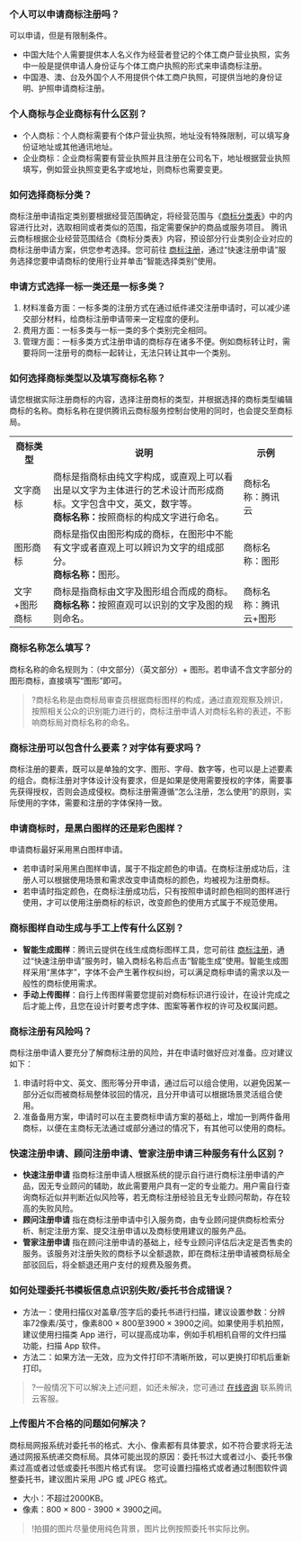 ### 个人可以申请商标注册吗？
可以申请，但是有限制条件。
- 中国大陆个人需要提供本人名义作为经营者登记的个体工商户营业执照，实务中一般是提供申请人身份证与个体工商户执照的形式来申请商标注册。
- 中国港、澳、台及外国个人不用提供个体工商户执照，可提供当地的身份证明、护照申请商标注册。

### 个人商标与企业商标有什么区别？
- 个人商标：个人商标需要有个体户营业执照，地址没有特殊限制，可以填写身份证地址或其他通讯地址。
- 企业商标：企业商标需要有营业执照并且注册在公司名下，地址根据营业执照填写，例如营业执照变更名字或地址，则商标也需要变更。

### 如何选择商标分类？
商标注册申请指定类别要根据经营范围确定，将经营范围与《[商标分类表](https://cloud.tencent.com/document/product/1145/39057)》中的内容进行比对，选取相同或者类似的范围，指定需要保护的商品或服务项目。
腾讯云商标根据企业经营范围结合《商标分类表》内容，预设部分行业类别企业对应的商标注册申请方案，供您参考选择。您可前往 [商标注册](https://tm.cloud.tencent.com/register)，通过“快速注册申请”服务选择您要申请商标的使用行业并单击“智能选择类别”使用。

### 申请方式选择一标一类还是一标多类？
1. 材料准备方面：一标多类的注册方式在通过纸件递交注册申请时，可以减少递交部分材料，给商标注册申请带来一定程度的便利。
2. 费用方面：一标多类与一标一类的多个类别完全相同。
3. 管理方面：一标多类方式注册申请的商标存在诸多不便。例如商标转让时，需要将同一注册号的商标一起转让，无法只转让其中一个类别。


### 如何选择商标类型以及填写商标名称？
请您根据实际注册商标的内容，选择注册商标的类型，并根据选择的商标类型编辑商标的名称。商标名称在提供腾讯云商标服务控制台使用的同时，也会提交至商标局。
<table>
<tr>
<th>商标类型</th>
<th>说明</th>
<th>示例</th>
</tr>
<tr>
<td>文字商标</td>
<td>	商标是指商标由纯文字构成，或直观上可以看出是以文字为主体进行的艺术设计而形成商标。文字包含中文，英文，数字等。<br>
<b>商标名称：</b>按照商标的构成文字进行命名。</td>
<td><img src="https://qcloudimg.tencent-cloud.cn/raw/2f13a937f7ea3931e8bab5bd907a40e1.png" alt="" ><br>商标名称：腾讯云</td>
</tr>
<tr>
<td>图形商标</td>
<td>	
商标是指仅由图形构成的商标，在图形中不能有文字或者直观上可以辨识为文字的组成部分。</br>
<b>商标名称：</b>图形。</td>
<td><img src="https://qcloudimg.tencent-cloud.cn/raw/95de65fce48cb1f506981bf11b4aee84.png" alt="" ><br>商标名称：图形</td>
</tr>
<tr>
<td>文字+图形商标</td>
<td>	
商标是指商标由文字及图形组合而成的商标。<br>
<b>商标名称：</b>按照直观可以识别的文字及图的规则命名。</td>
<td><img src="https://qcloudimg.tencent-cloud.cn/raw/f08a1234f59bebd6562c1929a90f15a7.png" alt="" ><br>商标名称：腾讯云+图形</td>
</tr>
</table>

### 商标名称怎么填写？
商标名称的命名规则为：（中文部分）（英文部分）+ 图形。若申请不含文字部分的图形商标，直接填写“图形”即可。
>?商标名称是由商标局审查员根据商标图样的构成，通过直观观察及辨识，按照相关公众的识别能力进行的，商标注册申请人对商标名称的表述，不影响商标局对商标名称的命名。

### 商标注册可以包含什么要素？对字体有要求吗？
商标注册的要素，既可以是单独的文字、图形、字母、数字等，也可以是上述要素的组合。商标注册对字体设计没有要求，但是如果是使用需要授权的字体，需要事先获得授权，否则会造成侵权。商标注册需遵循“怎么注册，怎么使用”的原则，实际使用的字体，需要和注册的字体保持一致。



### 申请商标时，是黑白图样的还是彩色图样？
申请商标最好采用黑白图样申请。

- 若申请时采用黑白图样申请，属于不指定颜色的申请。在商标注册成功后，注册人可以根据使用场景和需求改变申请商标的颜色，均被视为注册商标。
- 若申请时指定颜色，在商标注册成功后，只有按照申请时颜色相同的图样进行使用，才可以使用注册商标的标识，改变颜色的使用方式属于不规范使用。

### 商标图样自动生成与手工上传有什么区别？
- **智能生成图样**：腾讯云提供在线生成商标图样工具，您可前往 [商标注册](https://tm.cloud.tencent.com/register)，通过“快速注册申请”服务时，输入商标名称后点击“智能生成”使用。智能生成图样采用“黑体字”，字体不会产生著作权纠纷，可以满足商标申请的需求以及一般性的商标使用需求。
- **手动上传图样**：自行上传图样需要您提前对商标标识进行设计，在设计完成之后才能上传，且您在设计时要考虑字体、图案等著作权的许可及权属问题。

### 商标注册有风险吗？
商标注册申请人要充分了解商标注册的风险，并在申请时做好应对准备。应对建议如下：

1. 申请时将中文、英文、图形等分开申请，通过后可以组合使用，以避免因某一部分近似而被商标局整体驳回的情况，且分开申请可以根据场景灵活组合使用。
2. 准备备用方案，申请时可以在主要商标申请方案的基础上，增加一到两件备用商标，以便在主商标无法通过或部分通过的情况下，有其他可以使用的商标。

### 快速注册申请、顾问注册申请、管家注册申请三种服务有什么区别？
- **快速注册申请**
指商标注册申请人根据系统的提示自行进行商标注册申请的产品，因无专业顾问的辅助，故此需要用户具有一定的专业能力。用户需自行查询商标近似并判断近似风险等，若无商标注册经验且无专业顾问帮助，存在较高的失败风险。
- **顾问注册申请**
指在商标注册申请中引入服务商，由专业顾问提供商标检索分析、制定注册方案、提交注册申请以及商标使用建议的服务产品。
- **管家注册申请**
指在顾问注册申请的基础上，经专业顾问评估后决定是否售卖的服务。该服务对注册失败的商标予以全额退款，即在商标注册申请被商标局全部驳回后，将全额退还用户支付的规费及服务费。

### 如何处理委托书模板信息点识别失败/委托书合成错误？
- 方法一：使用扫描仪对盖章/签字后的委托书进行扫描，建议设置参数：分辨率72像素/英寸，像素800 × 800至3900 × 3900之间。如果使用手机拍照，建议使用扫描类 App 进行，可以提高成功率，例如手机相机自带的文件扫描功能，扫描 App 软件。
- 方法二：如果方法一无效，应为文件打印不清晰所致，可以更换打印机后重新打印。

>?一般情况下可以解决上述问题，如还未解决，您可通过 [在线咨询](https://cloud.tencent.com/online-service?from=connect-us) 联系腾讯云客服。

### 上传图片不合格的问题如何解决？
商标局网报系统对委托书的格式、大小、像素都有具体要求，如不符合要求将无法通过网报系统递交商标局。具体可能出现的原因：委托书过大或者过小、委托书像素过高或者过低或委托书图片格式有误。
您可设置扫描格式或者通过制图软件调整委托书，建议图片采用 JPG 或 JPEG 格式。
- 大小：不超过2000KB。
- 像素：800 × 800 - 3900 × 3900之间。

>!拍摄的图片尽量使用纯色背景，图片比例按照委托书实际比例。

